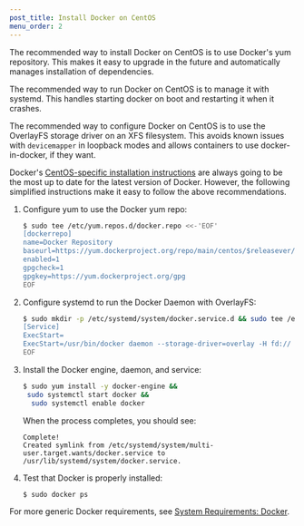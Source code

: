 ```yaml
---
post_title: Install Docker on CentOS
menu_order: 2
---
```

The recommended way to install Docker on CentOS is to use Docker's yum repository. This makes it easy to upgrade in the future and automatically manages installation of dependencies.

The recommended way to run Docker on CentOS is to manage it with systemd. This handles starting docker on boot and restarting it when it crashes.

The recommended way to configure Docker on CentOS is to use the OverlayFS storage driver on an XFS filesystem. This avoids known issues with `devicemapper` in loopback modes and allows containers to use docker-in-docker, if they want.

Docker's <a href="https://docs.docker.com/engine/installation/linux/centos/" target="_blank">CentOS-specific installation instructions</a> are always going to be the most up to date for the latest version of Docker. However, the following simplified instructions make it easy to follow the above recommendations.

1.  Configure yum to use the Docker yum repo:

    ```bash
    $ sudo tee /etc/yum.repos.d/docker.repo <<-'EOF'
    [dockerrepo]
    name=Docker Repository
    baseurl=https://yum.dockerproject.org/repo/main/centos/$releasever/
    enabled=1
    gpgcheck=1
    gpgkey=https://yum.dockerproject.org/gpg
    EOF
    ```

2.  Configure systemd to run the Docker Daemon with OverlayFS:

    ```bash
    $ sudo mkdir -p /etc/systemd/system/docker.service.d && sudo tee /etc/systemd/system/docker.service.d/override.conf <<- EOF
    [Service]
    ExecStart=
    ExecStart=/usr/bin/docker daemon --storage-driver=overlay -H fd://
    EOF
    ```

3.  Install the Docker engine, daemon, and service:

    ```bash
    $ sudo yum install -y docker-engine &&
     sudo systemctl start docker &&
      sudo systemctl enable docker
    ```

    When the process completes, you should see:

    ```
    Complete!
    Created symlink from /etc/systemd/system/multi-user.target.wants/docker.service to /usr/lib/systemd/system/docker.service.
    ```

4. Test that Docker is properly installed:

    ```bash
    $ sudo docker ps
    ```

For more generic Docker requirements, see [System Requirements: Docker][1].

[1]: /docs/1.7/administration/installing/custom/system-requirements/#docker
